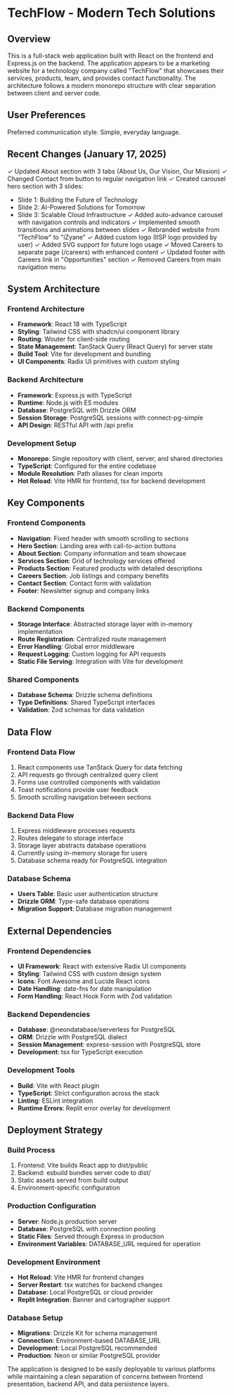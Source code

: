 # TechFlow - Modern Tech Solutions

## Overview

This is a full-stack web application built with React on the frontend and Express.js on the backend. The application appears to be a marketing website for a technology company called "TechFlow" that showcases their services, products, team, and provides contact functionality. The architecture follows a modern monorepo structure with clear separation between client and server code.

## User Preferences

Preferred communication style: Simple, everyday language.

## Recent Changes (January 17, 2025)

✓ Updated About section with 3 tabs (About Us, Our Vision, Our Mission)
✓ Changed Contact from button to regular navigation link
✓ Created carousel hero section with 3 slides:
  - Slide 1: Building the Future of Technology
  - Slide 2: AI-Powered Solutions for Tomorrow  
  - Slide 3: Scalable Cloud Infrastructure
✓ Added auto-advance carousel with navigation controls and indicators
✓ Implemented smooth transitions and animations between slides
✓ Rebranded website from "TechFlow" to "iZyane"
✓ Added custom logo (IISP logo provided by user)
✓ Added SVG support for future logo usage
✓ Moved Careers to separate page (/careers) with enhanced content
✓ Updated footer with Careers link in "Opportunities" section
✓ Removed Careers from main navigation menu

## System Architecture

### Frontend Architecture
- **Framework**: React 18 with TypeScript
- **Styling**: Tailwind CSS with shadcn/ui component library
- **Routing**: Wouter for client-side routing
- **State Management**: TanStack Query (React Query) for server state
- **Build Tool**: Vite for development and bundling
- **UI Components**: Radix UI primitives with custom styling

### Backend Architecture
- **Framework**: Express.js with TypeScript
- **Runtime**: Node.js with ES modules
- **Database**: PostgreSQL with Drizzle ORM
- **Session Storage**: PostgreSQL sessions with connect-pg-simple
- **API Design**: RESTful API with /api prefix

### Development Setup
- **Monorepo**: Single repository with client, server, and shared directories
- **TypeScript**: Configured for the entire codebase
- **Module Resolution**: Path aliases for clean imports
- **Hot Reload**: Vite HMR for frontend, tsx for backend development

## Key Components

### Frontend Components
- **Navigation**: Fixed header with smooth scrolling to sections
- **Hero Section**: Landing area with call-to-action buttons
- **About Section**: Company information and team showcase
- **Services Section**: Grid of technology services offered
- **Products Section**: Featured products with detailed descriptions
- **Careers Section**: Job listings and company benefits
- **Contact Section**: Contact form with validation
- **Footer**: Newsletter signup and company links

### Backend Components
- **Storage Interface**: Abstracted storage layer with in-memory implementation
- **Route Registration**: Centralized route management
- **Error Handling**: Global error middleware
- **Request Logging**: Custom logging for API requests
- **Static File Serving**: Integration with Vite for development

### Shared Components
- **Database Schema**: Drizzle schema definitions
- **Type Definitions**: Shared TypeScript interfaces
- **Validation**: Zod schemas for data validation

## Data Flow

### Frontend Data Flow
1. React components use TanStack Query for data fetching
2. API requests go through centralized query client
3. Forms use controlled components with validation
4. Toast notifications provide user feedback
5. Smooth scrolling navigation between sections

### Backend Data Flow
1. Express middleware processes requests
2. Routes delegate to storage interface
3. Storage layer abstracts database operations
4. Currently using in-memory storage for users
5. Database schema ready for PostgreSQL integration

### Database Schema
- **Users Table**: Basic user authentication structure
- **Drizzle ORM**: Type-safe database operations
- **Migration Support**: Database migration management

## External Dependencies

### Frontend Dependencies
- **UI Framework**: React with extensive Radix UI components
- **Styling**: Tailwind CSS with custom design system
- **Icons**: Font Awesome and Lucide React icons
- **Date Handling**: date-fns for date manipulation
- **Form Handling**: React Hook Form with Zod validation

### Backend Dependencies
- **Database**: @neondatabase/serverless for PostgreSQL
- **ORM**: Drizzle with PostgreSQL dialect
- **Session Management**: express-session with PostgreSQL store
- **Development**: tsx for TypeScript execution

### Development Tools
- **Build**: Vite with React plugin
- **TypeScript**: Strict configuration across the stack
- **Linting**: ESLint integration
- **Runtime Errors**: Replit error overlay for development

## Deployment Strategy

### Build Process
1. Frontend: Vite builds React app to dist/public
2. Backend: esbuild bundles server code to dist/
3. Static assets served from build output
4. Environment-specific configuration

### Production Configuration
- **Server**: Node.js production server
- **Database**: PostgreSQL with connection pooling
- **Static Files**: Served through Express in production
- **Environment Variables**: DATABASE_URL required for operation

### Development Environment
- **Hot Reload**: Vite HMR for frontend changes
- **Server Restart**: tsx watches for backend changes
- **Database**: Local PostgreSQL or cloud provider
- **Replit Integration**: Banner and cartographer support

### Database Setup
- **Migrations**: Drizzle Kit for schema management
- **Connection**: Environment-based DATABASE_URL
- **Development**: Local PostgreSQL recommended
- **Production**: Neon or similar PostgreSQL provider

The application is designed to be easily deployable to various platforms while maintaining a clean separation of concerns between frontend presentation, backend API, and data persistence layers.